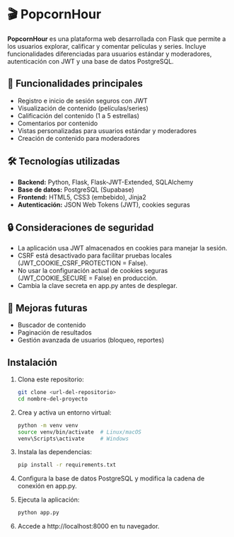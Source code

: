 # 🎬 PopcornHour

**PopcornHour** es una plataforma web desarrollada con Flask que permite a los usuarios explorar, calificar y comentar películas y series. Incluye funcionalidades diferenciadas para usuarios estándar y moderadores, autenticación con JWT y una base de datos PostgreSQL.

## 🚀 Funcionalidades principales

- Registro e inicio de sesión seguros con JWT
- Visualización de contenido (películas/series)
- Calificación del contenido (1 a 5 estrellas)
- Comentarios por contenido
- Vistas personalizadas para usuarios estándar y moderadores
- Creación de contenido para moderadores

## 🛠 Tecnologías utilizadas

- **Backend:** Python, Flask, Flask-JWT-Extended, SQLAlchemy
- **Base de datos:** PostgreSQL (Supabase)
- **Frontend:** HTML5, CSS3 (embebido), Jinja2
- **Autenticación:** JSON Web Tokens (JWT), cookies seguras

## 🔒 Consideraciones de seguridad

- La aplicación usa JWT almacenados en cookies para manejar la sesión.
- CSRF está desactivado para facilitar pruebas locales (JWT_COOKIE_CSRF_PROTECTION = False).
- No usar la configuración actual de cookies seguras (JWT_COOKIE_SECURE = False) en producción.
- Cambia la clave secreta en app.py antes de desplegar.

## 📌 Mejoras futuras
- Buscador de contenido
- Paginación de resultados
- Gestión avanzada de usuarios (bloqueo, reportes)

## Instalación

1. Clona este repositorio:
   ```bash
   git clone <url-del-repositorio>
   cd nombre-del-proyecto

2. Crea y activa un entorno virtual:
   ```bash
   python -m venv venv
   source venv/bin/activate  # Linux/macOS
   venv\Scripts\activate     # Windows

3. Instala las dependencias:
   ```bash
   pip install -r requirements.txt

4. Configura la base de datos PostgreSQL y modifica la cadena de conexión en app.py.

5. Ejecuta la aplicación:
   ```bash
   python app.py

6. Accede a http://localhost:8000 en tu navegador.
